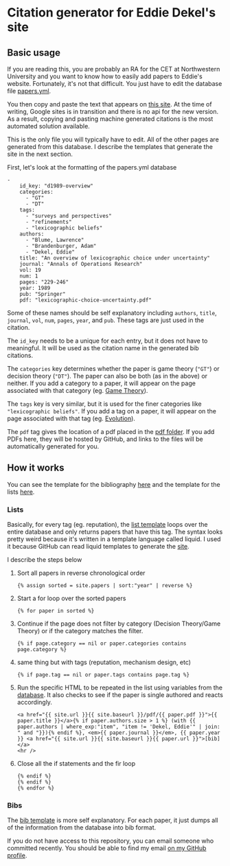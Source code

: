 # Citation generator for Eddie Dekel's site

## Basic usage

If you are reading this, you are probably an RA for the CET at Northwestern University and you want to know how to easily add papers to Eddie's website. Fortunately, it's not that difficult. You just have to edit the database file [papers.yml](_data/papers.yml).

You then copy and paste the text that appears on [this site](https://cet.econ.northwestern.edu/dekel/). At the time of writing, Google sites is in transition and there is no api for the new version. As a result, copying and pasting machine generated citations is the most automated solution available.

This is the only file you will typically have to edit. All of the other pages are generated from this database. I describe the templates that generate the site in the next section.

First, let's look at the formatting of the papers.yml database
```{yml}
-
    id_key: "d1989-overview"
    categories: 
      - "GT"
      - "DT"
    tags:
      - "surveys and perspectives"
      - "refinements"
      - "lexicographic beliefs"
    authors:
      - "Blume, Lawrence"
      - "Brandenburger, Adam"
      - "Dekel, Eddie"
    title: "An overview of lexicographic choice under uncertainty"
    journal: "Annals of Operations Research"
    vol: 19
    num: 1
    pages: "229-246"
    year: 1989
    pub: "Springer"
    pdf: "lexicographic-choice-uncertainty.pdf"
```
Some of these names should be self explanatory including `authors`, `title`, `journal`, `vol`, `num`, `pages`, `year`, and `pub`. These tags are just used in the citation. 

The `id_key` needs to be a unique for each entry, but it does not have to meaningful. It will be used as the citation name in the generated bib citations.

The `categories` key determines whether the paper is game theory (`"GT"`) or decision theory (`"DT"`). The paper can also be both (as in the above) or neither. If you add a category to a paper, it will appear on the page associated with that category (eg. [Game Theory](https://cet.econ.northwestern.edu/dekel/game-theory/)).

The `tags` key is very similar, but it is used for the finer categories like `"lexicographic beliefs"`. If you add a tag on a paper, it will appear on the page associated with that tag (eg. [Evolution](https://cet.econ.northwestern.edu/dekel/game-theory/evolution.html)).

The `pdf` tag gives the location of a pdf placed in the [pdf folder](pdf). If you add PDFs here, they will be hosted by GitHub, and links to the files will be automatically generated for you.

## How it works

You can see the template for  the bibliography [here](_layouts/bib.html) and the template for the lists [here](_layouts/list.html).

### Lists

Basically, for every tag (eg. reputation), the [list template](_layouts/list.html) loops over the entire database and only returns papers that have this tag. The syntax looks pretty weird because it's written in a template language called liquid. I used it because GitHub can read liquid templates to generate the [site](https://cet.econ.northwestern.edu/dekel).

I describe the steps below
1. Sort all papers in reverse chronological order
    ```
    {% assign sorted = site.papers | sort:"year" | reverse %}
    ```
2. Start a for loop over the sorted papers
    ```
    {% for paper in sorted %}
    ```
3. Continue if the page does not filter by category (Decision Theory/Game Theory) or if the category matches the filter.
    ```
    {% if page.category == nil or paper.categories contains page.category %}
    ```
4. same thing but with tags (reputation, mechanism design, etc)
    ```
    {% if page.tag == nil or paper.tags contains page.tag %}
    ```
5. Run the specific HTML to be repeated in the list using variables from the [database](_data\papers.yml). It also checks to see if the paper is single authored and reacts accordingly.
    ```
    <a href="{{ site.url }}{{ site.baseurl }}/pdf/{{ paper.pdf }}">{{ paper.title }}</a>{% if paper.authors.size > 1 %} (with {{ paper.authors | where_exp:"item", "item != 'Dekel, Eddie'" | join: " and "}}){% endif %}, <em>{{ paper.journal }}</em>, {{ paper.year }} <a href="{{ site.url }}{{ site.baseurl }}{{ paper.url }}">[bib]</a>
    <hr />
    ```
6. Close all the if statements and the fir loop
    ```
    {% endif %}
    {% endif %}
    {% endfor %}
    ```

### Bibs

The [bib template](_layouts/bib.html) is more self explanatory. For each paper, it just dumps all of the information from the database into bib format.

If you do not have access to this repository, you can email someone who committed recently. You should be able to find my email [on my GitHub profile](https://github.com/MattWThomas).